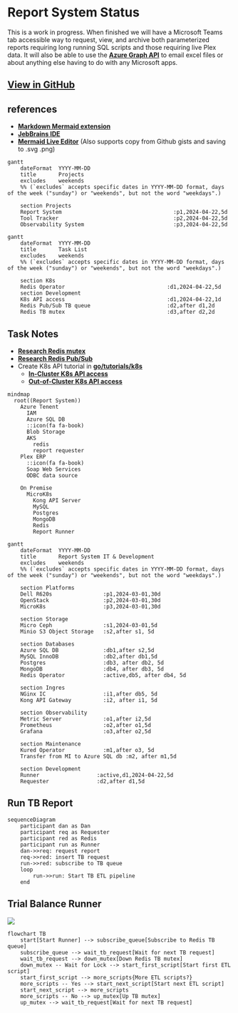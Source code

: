 # Report System Status

This is a work in progress.  When finished we will have a Microsoft Teams tab accessible way to request, view, and archive both parameterized reports requiring long running SQL scripts and those requiring live Plex data. It will also be able to use the **[Azure Graph API](https://learn.microsoft.com/en-us/graph/overview)** to email excel files or about anything else having to do with any Microsoft apps.

## **[View in GitHub](https://github.com/brentgroves/repsys/blob/main/development/status/2024/week18.md)**

## references

- **[Markdown Mermaid extension](https://marketplace.visualstudio.com/items?itemName=bierner.markdown-mermaid)**
- **[JebBrains IDE](https://www.jetbrains.com/guide/go/tips/mermaid-js-support-in-markdown/)**
- **[Mermaid Live Editor](https://mermaid.live/edit)** (Also supports copy from Github gists and saving to .svg .png)

```mermaid
gantt
    dateFormat  YYYY-MM-DD
    title       Projects
    excludes    weekends
    %% (`excludes` accepts specific dates in YYYY-MM-DD format, days of the week ("sunday") or "weekends", but not the word "weekdays".)

    section Projects
    Report System                                   :p1,2024-04-22,5d
    Tool Tracker                                    :p2,2024-04-22,5d
    Observability System                            :p3,2024-04-22,5d

```

```mermaid
gantt
    dateFormat  YYYY-MM-DD
    title       Task List
    excludes    weekends
    %% (`excludes` accepts specific dates in YYYY-MM-DD format, days of the week ("sunday") or "weekends", but not the word "weekdays".)

    section K8s
    Redis Operator                                :d1,2024-04-22,5d
    section Development
    K8s API access                                :d1,2024-04-22,1d
    Redis Pub/Sub TB queue                        :d2,after d1,2d
    Redis TB mutex                                :d3,after d2,2d

```

## Task Notes

- **[Research Redis mutex](https://dev.to/jdvert/handling-mutexes-in-distributed-systems-with-redis-and-go-5g0d)**
- **[Research Redis Pub/Sub](https://redis.io/docs/latest/develop/interact/pubsub/)**
- Create K8s API tutorial in **[go/tutorials/k8s](~/src/repsys/volumes/go/tutorials/k8s)**
  - **[In-Cluster K8s API access](https://github.com/kubernetes/client-go/tree/master/examples/in-cluster-client-configuration)**
  - **[Out-of-Cluster K8s API access](https://github.com/kubernetes/client-go/blob/master/examples/out-of-cluster-client-configuration/README.md)**

```mermaid
mindmap
  root((Report System))
    Azure Tenent
      IAM
      Azure SQL DB
      ::icon(fa fa-book)
      Blob Storage
      AKS
        redis
        report requester
    Plex ERP
      ::icon(fa fa-book)
      Soap Web Services
      ODBC data source

    On Premise
      MicroK8s
        Kong API Server
        MySQL
        Postgres
        MongoDB
        Redis
        Report Runner

```

```mermaid
gantt
    dateFormat  YYYY-MM-DD
    title       Report System IT & Development
    excludes    weekends
    %% (`excludes` accepts specific dates in YYYY-MM-DD format, days of the week ("sunday") or "weekends", but not the word "weekdays".)

    section Platforms
    Dell R620s                :p1,2024-03-01,30d
    OpenStack                 :p2,2024-03-01,30d
    MicroK8s                  :p3,2024-03-01,30d

    section Storage
    Micro Ceph                :s1,2024-03-01,5d
    Minio S3 Object Storage   :s2,after s1, 5d

    section Databases
    Azure SQL DB              :db1,after s2,5d
    MySQL InnoDB              :db2,after db1,5d
    Postgres                  :db3, after db2, 5d
    MongoDB                   :db4, after db3, 5d
    Redis Operator            :active,db5, after db4, 5d

    section Ingres
    NGinx IC                  :i1,after db5, 5d
    Kong API Gateway          :i2, after i1, 5d  

    section Observability
    Metric Server             :o1,after i2,5d
    Prometheus                :o2,after o1,5d
    Grafana                   :o3,after o2,5d

    section Maintenance
    Kured Operator            :m1,after o3, 5d
    Transfer from MI to Azure SQL db :m2, after m1,5d

    section Development
    Runner                  :active,d1,2024-04-22,5d
    Requester               :d2,after d1,5d

```

## Run TB Report

```mermaid
sequenceDiagram
    participant dan as Dan
    participant req as Requester
    participant red as Redis
    participant run as Runner
    dan->>req: request report
    req->>red: insert TB request
    run->>red: subscribe to TB queue
    loop 
        run->>run: Start TB ETL pipeline
    end
```

## Trial Balance Runner

![](https://images.techhive.com/images/article/2017/02/pressure-water-line-100707995-large.jpg?auto=webp&quality=85,70)

```mermaid
flowchart TB
    start[Start Runner] --> subscribe_queue[Subscribe to Redis TB queue]
    subscribe_queue --> wait_tb_request[Wait for next TB request] 
    wait_tb_request --> down_mutex[Down Redis TB mutex]
    down_mutex -- Wait for Lock --> start_first_script[Start first ETL script]
    start_first_script --> more_scripts{More ETL scripts?}
    more_scripts -- Yes --> start_next_script[Start next ETL script]
    start_next_script --> more_scripts
    more_scripts -- No --> up_mutex[Up TB mutex]
    up_mutex --> wait_tb_request[Wait for next TB request]
```
